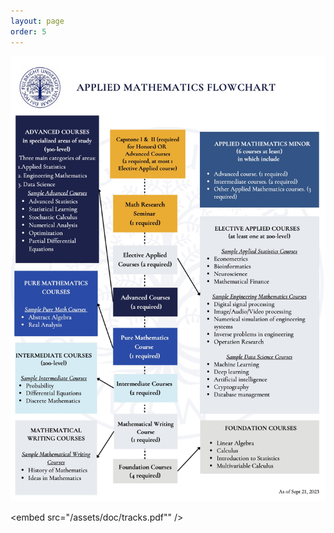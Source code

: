 ```yaml
---
layout: page
order: 5
---
```

![Flowchart](/assets/img/MATH-Flowchart.jpg)

<embed src="/assets/doc/tracks.pdf"" />

